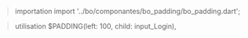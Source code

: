 > importation 
import '../bo/componantes/bo_padding/bo_padding.dart';

> utilisation
$PADDING(left: 100, child: input_Login),